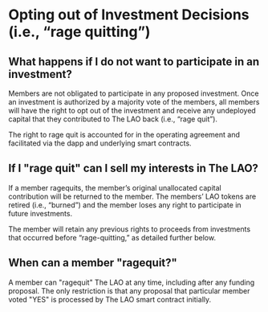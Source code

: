 # Opting out of Investment Decisions (i.e., “rage quitting”)

## What happens if I do not want to participate in an investment?

Members are not obligated to participate in any proposed investment.  Once an investment is authorized by a majority vote of the members, all members will have the right to opt out of the investment and receive any undeployed capital that they contributed to The LAO back (i.e., “rage quit”).

The right to rage quit is accounted for in the operating agreement and facilitated via the dapp and underlying smart contracts.

## If I "rage quit" can I sell my interests in The LAO?

If a member ragequits, the member’s original unallocated capital contribution will be returned to the member.  The members’ LAO tokens are retired (i.e., “burned”) and the member loses any right to participate in future investments.  

The member will retain any previous rights to proceeds from investments that occurred before “rage-quitting,” as detailed further below.

## When can a member "ragequit?"

A member can "ragequit" The LAO at any time, including after any funding proposal.  The only restriction is that any proposal that particular member voted "YES" is processed by The LAO smart contract initially.
